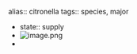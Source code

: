 alias:: citronella
tags:: species, major

- state:: supply
- ![image.png](https://peach-geographical-bat-397.mypinata.cloud/ipfs/QmSX7QYAivFhuSeXLcVAwSjGXuh2W5DoBeW4ouugEapoYP)
-